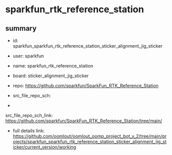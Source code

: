 # sparkfun_rtk_reference_station
 
## summary 
* id: sparkfun_sparkfun_rtk_reference_station_sticker_alignment_jig_sticker
* user: sparkfun
* name: sparkfun_rtk_reference_station
* board: sticker_alignment_jig_sticker
* repo: https://github.com/sparkfun/SparkFun_RTK_Reference_Station



* src_file_repo_sch: 
*
 src_file_repo_sch_link: https://github.com/sparkfun/SparkFun_RTK_Reference_Station/tree/main/
* full details link: https://github.com/oomlout/oomlout_oomp_project_bot_v_2/tree/main/projects/sparkfun_sparkfun_rtk_reference_station_sticker_alignment_jig_sticker/current_version/working  






